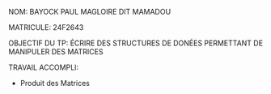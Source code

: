 NOM: BAYOCK PAUL MAGLOIRE DIT MAMADOU


MATRICULE: 24F2643


OBJECTIF DU TP: ÉCRIRE DES STRUCTURES DE DONÉES PERMETTANT DE MANIPULER DES MATRICES

TRAVAIL ACCOMPLI:
- Produit des Matrices
